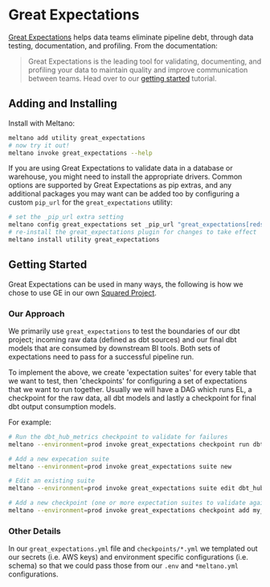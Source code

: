 # Great Expectations

[Great Expectations](https://docs.greatexpectations.io/docs/) helps data teams eliminate pipeline debt, through data testing, documentation, and profiling. From the documentation:

> Great Expectations is the leading tool for validating, documenting, and profiling your data to maintain quality and improve communication between teams. Head over to our [getting started](https://docs.greatexpectations.io/docs/tutorials/getting_started/intro) tutorial.

## Adding and Installing

Install with Meltano:

```bash
meltano add utility great_expectations
# now try it out!
meltano invoke great_expectations --help
```

If you are using Great Expectations to validate data in a database or warehouse, you
might need to install the appropriate drivers. Common options are supported by Great Expectations
as pip extras, and any additional packages you may want can be added too by configuring
a custom `pip_url` for the `great_expectations` utility:

```bash
# set the _pip_url extra setting
meltano config great_expectations set _pip_url "great_expectations[redshift]; awscli"
# re-install the great_expectations plugin for changes to take effect
meltano install utility great_expectations
```

## Getting Started

Great Expectations can be used in many ways, the following is how we chose to use GE in our own [Squared Project](https://gitlab.com/meltano/squared/-/tree/master).

### Our Approach

We primarily use `great_expectations` to test the boundaries of our dbt project; incoming raw data (defined as dbt sources) and our final dbt models that are consumed by downstream BI tools.
Both sets of expectations need to pass for a successful pipeline run.

To implement the above, we create 'expectation suites' for every table that we want to test, then 'checkpoints' for configuring a set of expectations that we want to run together.
Usually we will have a DAG which runs EL, a checkpoint for the raw data, all dbt models and lastly a checkpoint for final dbt output consumption models.

For example:

```bash
# Run the dbt_hub_metrics checkpoint to validate for failures
meltano --environment=prod invoke great_expectations checkpoint run dbt_hub_metrics

# Add a new expecation suite
meltano --environment=prod invoke great_expectations suite new

# Edit an existing suite
meltano --environment=prod invoke great_expectations suite edit dbt_hub_metrics

# Add a new checkpoint (one or more expectation suites to validate against)
meltano --environment=prod invoke great_expectations checkpoint add my_new_checkpoint
```

### Other Details

In our `great_expectations.yml` file and `checkpoints/*.yml` we templated out our secrets (i.e. AWS keys) and environment specific configurations (i.e. schema) so that we could pass those from our `.env` and `*meltano.yml` configurations.